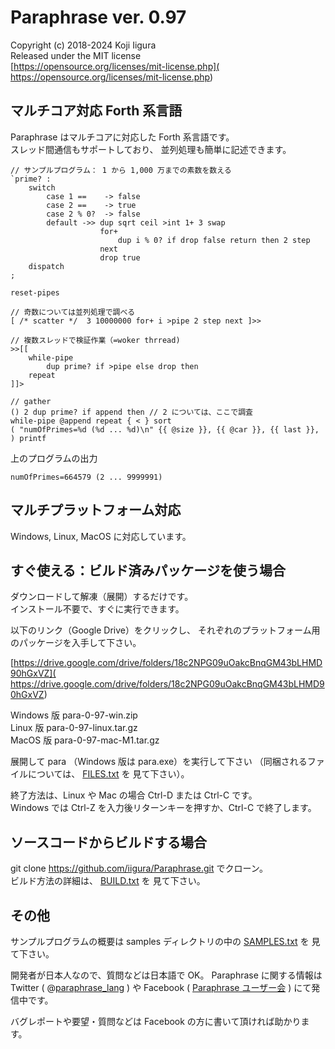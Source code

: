 # Paraphrase ver. 0.97
Copyright (c) 2018-2024 Koji Iigura  
Released under the MIT license  
[https://opensource.org/licenses/mit-license.php](
https://opensource.org/licenses/mit-license.php)


## マルチコア対応 Forth 系言語
Paraphrase はマルチコアに対応した Forth 系言語です。  
スレッド間通信もサポートしており、
並列処理も簡単に記述できます。

    // サンプルプログラム： 1 から 1,000 万までの素数を数える
    `prime? :
        switch
            case 1 ==    -> false
            case 2 ==    -> true
            case 2 % 0?  -> false
            default ->> dup sqrt ceil >int 1+ 3 swap
                        for+
                            dup i % 0? if drop false return then 2 step
                        next
                        drop true
        dispatch
    ;

    reset-pipes

    // 奇数については並列処理で調べる
    [ /* scatter */  3 10000000 for+ i >pipe 2 step next ]>>

    // 複数スレッドで検証作業（=woker thrread)
    >>[[
        while-pipe
            dup prime? if >pipe else drop then
        repeat
    ]]>

    // gather
    () 2 dup prime? if append then // 2 については、ここで調査
    while-pipe @append repeat { < } sort
    ( "numOfPrimes=%d (%d ... %d)\n" {{ @size }}, {{ @car }}, {{ last }}, ) printf

上のプログラムの出力

    numOfPrimes=664579 (2 ... 9999991)


## マルチプラットフォーム対応
Windows, Linux, MacOS に対応しています。


## すぐ使える：ビルド済みパッケージを使う場合
ダウンロードして解凍（展開）するだけです。  
インストール不要で、すぐに実行できます。

以下のリンク（Google Drive）をクリックし、
それぞれのプラットフォーム用のパッケージを入手して下さい。

[https://drive.google.com/drive/folders/18c2NPG09uOakcBnqGM43bLHMD90hGxVZ](
https://drive.google.com/drive/folders/18c2NPG09uOakcBnqGM43bLHMD90hGxVZ)

Windows 版 para-0-97-win.zip  
Linux 版 para-0-97-linux.tar.gz  
MacOS 版 para-0-97-mac-M1.tar.gz  

展開して para （Windows 版は para.exe）を実行して下さい
（同梱されるファイルについては、
[FILES.txt](http://github.com/iigura/paraphrase/blob/master/FILES.txt) を
見て下さい）。

終了方法は、Linux や Mac の場合 Ctrl-D または Ctrl-C です。  
Windows では Ctrl-Z を入力後リターンキーを押すか、Ctrl-C で終了します。


## ソースコードからビルドする場合
git clone https://github.com/iigura/Paraphrase.git でクローン。  
ビルド方法の詳細は、
[BUILD.txt](http://github.com/iigura/paraphrase/blob/master/BUILD.txt) を
見て下さい。


## その他
サンプルプログラムの概要は samples ディレクトリの中の
[SAMPLES.txt](http://github.com/iigura/paraphrase/blob/master/samples/SAMPLES.txt) を
見て下さい。

開発者が日本人なので、質問などは日本語で OK。 
Paraphrase に関する情報は Twitter ( @[paraphrase_lang](
https://twitter.com/paraphrase_lang) ) や Facebook ( [Paraphrase ユーザー会](
https://www.facebook.com/groups/219684655627070/) ) にて発信中です。

バグレポートや要望・質問などは Facebook の方に書いて頂ければ助かります。

